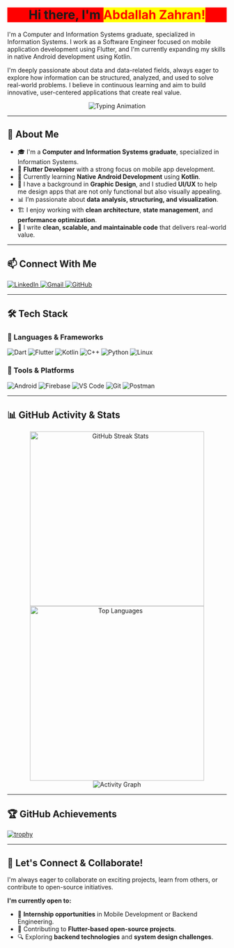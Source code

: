 <h1 align="center" style="font-weight: bold; background-color:red;">
  Hi there, I'm <mark style="color: red;">Abdallah Zahran!</mark> 
</h1>

<p align="left">
  I'm a Computer and Information Systems graduate, specialized in Information Systems. I work as a Software Engineer focused on mobile application development using Flutter, and I'm currently expanding my skills in native Android development using Kotlin.

  I'm deeply passionate about data and data-related fields, always eager to explore how information can be structured, analyzed, and used to solve real-world problems. I believe in continuous learning and aim to build innovative, user-centered applications that create real value.
</p>

<p align="center">
  <img src="https://readme-typing-svg.demolab.com?font=Fira+Code&size=29&pause=1000&color=99cc00&width=500&lines=Welcome+to+my+GitHub+Profile!;Software+Engineer!;Flutter+Developer!;Data+Science+Learner!" alt="Typing Animation">
</p>

---

## 🚀 About Me

- 🎓 I'm a **Computer and Information Systems graduate**, specialized in Information Systems.
- 📱 **Flutter Developer** with a strong focus on mobile app development.
- 🧠 Currently learning **Native Android Development** using **Kotlin**.
- 🎨 I have a background in **Graphic Design**, and I studied **UI/UX** to help me design apps that are not only functional but also visually appealing.
- 📊 I’m passionate about **data analysis, structuring, and visualization**.
- 🏗️ I enjoy working with **clean architecture**, **state management**, and **performance optimization**.
- 🧼 I write **clean, scalable, and maintainable code** that delivers real-world value.

---

## 📫 Connect With Me

<p align="left">
  <a href="https://www.linkedin.com/in/abdallahzahran/">
    <img src="https://img.shields.io/badge/LinkedIn-0077B5?style=for-the-badge&logo=linkedin&logoColor=white" alt="LinkedIn">
  </a>
  <a href="mailto:abdallahzahran73@gmail.com">
    <img src="https://img.shields.io/badge/Email-D14836?style=for-the-badge&logo=gmail&logoColor=white" alt="Gmail">
  </a>
  <a href="https://github.com/abdallahzahran">
    <img src="https://img.shields.io/badge/GitHub-181717?style=for-the-badge&logo=github&logoColor=white" alt="GitHub">
  </a>
</p>

---

## 🛠️ Tech Stack

### 🔹 Languages & Frameworks
![Dart](https://img.shields.io/badge/Dart-0175C2?style=for-the-badge&logo=dart&logoColor=white)
![Flutter](https://img.shields.io/badge/Flutter-02569B?style=for-the-badge&logo=flutter&logoColor=white)
![Kotlin](https://img.shields.io/badge/Kotlin-0095D5?style=for-the-badge&logo=kotlin&logoColor=white)
![C++](https://img.shields.io/badge/C++-00599C?style=for-the-badge&logo=c%2b%2b&logoColor=white)
![Python](https://img.shields.io/badge/Python-3776AB?style=for-the-badge&logo=python&logoColor=white)
![Linux](https://img.shields.io/badge/Linux-FCC624?style=for-the-badge&logo=linux&logoColor=black)

### 🔹 Tools & Platforms
![Android](https://img.shields.io/badge/Android-3DDC84?style=for-the-badge&logo=android&logoColor=white)
![Firebase](https://img.shields.io/badge/Firebase-ffca28?style=for-the-badge&logo=firebase&logoColor=black)
![VS Code](https://img.shields.io/badge/VS%20Code-007ACC?style=for-the-badge&logo=visual-studio-code&logoColor=white)
![Git](https://img.shields.io/badge/Git-F05032?style=for-the-badge&logo=git&logoColor=white)
![Postman](https://img.shields.io/badge/Postman-FF6C37?style=for-the-badge&logo=postman&logoColor=white)

---

## 📊 GitHub Activity & Stats

<p align="center">
  <img src="https://github-readme-streak-stats.herokuapp.com?user=abdallahzahran&theme=cobalt" width="400" alt="GitHub Streak Stats">
  <img src="https://github-readme-stats.vercel.app/api/top-langs/?username=abdallahzahran&layout=compact&langs_count=8&theme=cobalt" width="400" alt="Top Languages">
  <img src="https://github-readme-activity-graph.vercel.app/graph?username=abdallahzahran&theme=cobalt" alt="Activity Graph">
</p>

---

## 🏆 GitHub Achievements

[![trophy](https://github-profile-trophy.vercel.app/?username=abdallahzahran&theme=cobalt)](https://github.com/ryo-ma/github-profile-trophy)

---

## 👋 Let's Connect & Collaborate!

I'm always eager to collaborate on exciting projects, learn from others, or contribute to open-source initiatives.

**I'm currently open to:**
- 📱 **Internship opportunities** in Mobile Development or Backend Engineering.
- 🤝 Contributing to **Flutter-based open-source projects**.
- 🔍 Exploring **backend technologies** and **system design challenges**.
